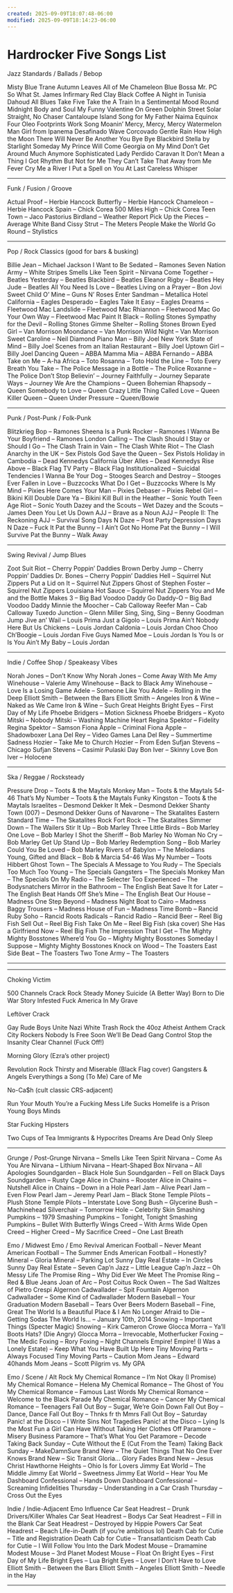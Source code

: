 ```yaml
---
created: 2025-09-09T18:07:48-06:00
modified: 2025-09-09T18:14:23-06:00
---
```


# Hardrocker Five Songs List

Jazz Standards / Ballads / Bebop

Misty
Blue Trane
Autumn Leaves
All of Me
Chameleon
Blue Bossa
Mr. PC
So What
St. James Infirmary
Red Clay
Black Coffee
A Night in Tunisia
Dahoud
All Blues
Take Five
Take the A Train
In a Sentimental Mood
Round Midnight
Body and Soul
My Funny Valentine
On Green Dolphin Street
Solar
Straight, No Chaser
Cantaloupe Island
Song for My Father
Naima
Equinox
Four
Oleo
Footprints
Work Song
Moanin’
Mercy, Mercy, Mercy
Watermelon Man
Girl from Ipanema
Desafinado
Wave
Corcovado
Gentle Rain
How High the Moon
There Will Never Be Another You
Bye Bye Blackbird
Stella by Starlight
Someday My Prince Will Come
Georgia on My Mind
Don’t Get Around Much Anymore
Sophisticated Lady
Perdido
Caravan
It Don’t Mean a Thing
I Got Rhythm
But Not for Me
They Can’t Take That Away from Me
Fever
Cry Me a River
I Put a Spell on You
At Last
Careless Whisper


---

Funk / Fusion / Groove

Actual Proof – Herbie Hancock
Butterfly – Herbie Hancock
Chameleon – Herbie Hancock
Spain – Chick Corea
500 Miles High – Chick Corea
Teen Town – Jaco Pastorius
Birdland – Weather Report
Pick Up the Pieces – Average White Band
Cissy Strut – The Meters
People Make the World Go Round – Stylistics


---

Pop / Rock Classics (good for bars & busking)

Billie Jean – Michael Jackson
I Want to Be Sedated – Ramones
Seven Nation Army – White Stripes
Smells Like Teen Spirit – Nirvana
Come Together – Beatles
Yesterday – Beatles
Blackbird – Beatles
Eleanor Rigby – Beatles
Hey Jude – Beatles
All You Need Is Love – Beatles
Living on a Prayer – Bon Jovi
Sweet Child O’ Mine – Guns N’ Roses
Enter Sandman – Metallica
Hotel California – Eagles
Desperado – Eagles
Take It Easy – Eagles
Dreams – Fleetwood Mac
Landslide – Fleetwood Mac
Rhiannon – Fleetwood Mac
Go Your Own Way – Fleetwood Mac
Paint It Black – Rolling Stones
Sympathy for the Devil – Rolling Stones
Gimme Shelter – Rolling Stones
Brown Eyed Girl – Van Morrison
Moondance – Van Morrison
Wild Night – Van Morrison
Sweet Caroline – Neil Diamond
Piano Man – Billy Joel
New York State of Mind – Billy Joel
Scenes from an Italian Restaurant – Billy Joel
Uptown Girl – Billy Joel
Dancing Queen – ABBA
Mamma Mia – ABBA
Fernando – ABBA
Take on Me – A-ha
Africa – Toto
Rosanna – Toto
Hold the Line – Toto
Every Breath You Take – The Police
Message in a Bottle – The Police
Roxanne – The Police
Don’t Stop Believin’ – Journey
Faithfully – Journey
Separate Ways – Journey
We Are the Champions – Queen
Bohemian Rhapsody – Queen
Somebody to Love – Queen
Crazy Little Thing Called Love – Queen
Killer Queen – Queen
Under Pressure – Queen/Bowie


---

Punk / Post-Punk / Folk-Punk

Blitzkrieg Bop – Ramones
Sheena Is a Punk Rocker – Ramones
I Wanna Be Your Boyfriend – Ramones
London Calling – The Clash
Should I Stay or Should I Go – The Clash
Train in Vain – The Clash
White Riot – The Clash
Anarchy in the UK – Sex Pistols
God Save the Queen – Sex Pistols
Holiday in Cambodia – Dead Kennedys
California Über Alles – Dead Kennedys
Rise Above – Black Flag
TV Party – Black Flag
Institutionalized – Suicidal Tendencies
I Wanna Be Your Dog – Stooges
Search and Destroy – Stooges
Ever Fallen in Love – Buzzcocks
What Do I Get – Buzzcocks
Where Is My Mind – Pixies
Here Comes Your Man – Pixies
Debaser – Pixies
Rebel Girl – Bikini Kill
Double Dare Ya – Bikini Kill
Bull in the Heather – Sonic Youth
Teen Age Riot – Sonic Youth
Dazey and the Scouts – Wet
Dazey and the Scouts – James Deen You Let Us Down
AJJ – Brave as a Noun
AJJ – People II: The Reckoning
AJJ – Survival Song
Days N Daze – Post Party Depression
Days N Daze – Fuck It
Pat the Bunny – I Ain’t Got No Home
Pat the Bunny – I Will Survive
Pat the Bunny – Walk Away


---

Swing Revival / Jump Blues

Zoot Suit Riot – Cherry Poppin’ Daddies
Brown Derby Jump – Cherry Poppin’ Daddies
Dr. Bones – Cherry Poppin’ Daddies
Hell – Squirrel Nut Zippers
Put a Lid on It – Squirrel Nut Zippers
Ghost of Stephen Foster – Squirrel Nut Zippers
Louisiana Hot Sauce – Squirrel Nut Zippers
You and Me and the Bottle Makes 3 – Big Bad Voodoo Daddy
Go Daddy-O – Big Bad Voodoo Daddy
Minnie the Moocher – Cab Calloway
Reefer Man – Cab Calloway
Tuxedo Junction – Glenn Miller
Sing, Sing, Sing – Benny Goodman
Jump Jive an’ Wail – Louis Prima
Just a Gigolo – Louis Prima
Ain’t Nobody Here But Us Chickens – Louis Jordan
Caldonia – Louis Jordan
Choo Choo Ch’Boogie – Louis Jordan
Five Guys Named Moe – Louis Jordan
Is You Is or Is You Ain’t My Baby – Louis Jordan


---

Indie / Coffee Shop / Speakeasy Vibes

Norah Jones – Don’t Know Why
Norah Jones – Come Away With Me
Amy Winehouse – Valerie
Amy Winehouse – Back to Black
Amy Winehouse – Love Is a Losing Game
Adele – Someone Like You
Adele – Rolling in the Deep
Elliott Smith – Between the Bars
Elliott Smith – Angeles
Iron & Wine – Naked as We Came
Iron & Wine – Such Great Heights
Bright Eyes – First Day of My Life
Phoebe Bridgers – Motion Sickness
Phoebe Bridgers – Kyoto
Mitski – Nobody
Mitski – Washing Machine Heart
Regina Spektor – Fidelity
Regina Spektor – Samson
Fiona Apple – Criminal
Fiona Apple – Shadowboxer
Lana Del Rey – Video Games
Lana Del Rey – Summertime Sadness
Hozier – Take Me to Church
Hozier – From Eden
Sufjan Stevens – Chicago
Sufjan Stevens – Casimir Pulaski Day
Bon Iver – Skinny Love
Bon Iver – Holocene


---

Ska / Reggae / Rocksteady

Pressure Drop – Toots & the Maytals
Monkey Man – Toots & the Maytals
54-46 That’s My Number – Toots & the Maytals
Funky Kingston – Toots & the Maytals
Israelites – Desmond Dekker
It Mek – Desmond Dekker
Shanty Town (007) – Desmond Dekker
Guns of Navarone – The Skatalites
Eastern Standard Time – The Skatalites
Rock Fort Rock – The Skatalites
Simmer Down – The Wailers
Stir It Up – Bob Marley
Three Little Birds – Bob Marley
One Love – Bob Marley
I Shot the Sheriff – Bob Marley
No Woman No Cry – Bob Marley
Get Up Stand Up – Bob Marley
Redemption Song – Bob Marley
Could You Be Loved – Bob Marley
Rivers of Babylon – The Melodians
Young, Gifted and Black – Bob & Marcia
54-46 Was My Number – Toots Hibbert
Ghost Town – The Specials
A Message to You Rudy – The Specials
Too Much Too Young – The Specials
Gangsters – The Specials
Monkey Man – The Specials
On My Radio – The Selecter
Too Experienced – The Bodysnatchers
Mirror in the Bathroom – The English Beat
Save It for Later – The English Beat
Hands Off She’s Mine – The English Beat
Our House – Madness
One Step Beyond – Madness
Night Boat to Cairo – Madness
Baggy Trousers – Madness
House of Fun – Madness
Time Bomb – Rancid
Ruby Soho – Rancid
Roots Radicals – Rancid
Radio – Rancid
Beer – Reel Big Fish
Sell Out – Reel Big Fish
Take On Me – Reel Big Fish (ska cover)
She Has a Girlfriend Now – Reel Big Fish
The Impression That I Get – The Mighty Mighty Bosstones
Where’d You Go – Mighty Mighty Bosstones
Someday I Suppose – Mighty Mighty Bosstones
Knock on Wood – The Toasters
East Side Beat – The Toasters
Two Tone Army – The Toasters


---

---

Choking Victim

500 Channels
Crack Rock Steady
Money
Suicide (A Better Way)
Born to Die
War Story
Infested
Fuck America
In My Grave

Leftöver Crack

Gay Rude Boys Unite
Nazi White Trash
Rock the 40oz
Atheist Anthem
Crack City Rockers
Nobody Is Free
Soon We’ll Be Dead
Gang Control
Stop the Insanity
Clear Channel (Fuck Off!)

Morning Glory (Ezra’s other project)

Revolution Rock
Thirsty and Miserable (Black Flag cover)
Gangsters & Angels
Everythings a Song (To Me)
Care of Me

No-Ca$h (cult classic CRS-adjacent)

Run Your Mouth
You’re a Fucking Mess
Life Sucks
Homelife is a Prison
Young Boys Minds

Star Fucking Hipsters

Two Cups of Tea
Immigrants & Hypocrites
Dreams Are Dead
Only Sleep


---


Grunge / Post-Grunge
Nirvana – Smells Like Teen Spirit
Nirvana – Come As You Are
Nirvana – Lithium
Nirvana – Heart-Shaped Box
Nirvana – All Apologies
Soundgarden – Black Hole Sun
Soundgarden – Fell on Black Days
Soundgarden – Rusty Cage
Alice in Chains – Rooster
Alice in Chains – Nutshell
Alice in Chains – Down in a Hole
Pearl Jam – Alive
Pearl Jam – Even Flow
Pearl Jam – Jeremy
Pearl Jam – Black
Stone Temple Pilots – Plush
Stone Temple Pilots – Interstate Love Song
Bush – Glycerine
Bush – Machinehead
Silverchair – Tomorrow
Hole – Celebrity Skin
Smashing Pumpkins – 1979
Smashing Pumpkins – Tonight, Tonight
Smashing Pumpkins – Bullet With Butterfly Wings
Creed – With Arms Wide Open
Creed – Higher
Creed – My Sacrifice
Creed – One Last Breath

Emo / Midwest Emo / Emo Revival
American Football – Never Meant
American Football – The Summer Ends
American Football – Honestly?
Mineral – Gloria
Mineral – Parking Lot
Sunny Day Real Estate – In Circles
Sunny Day Real Estate – Seven
Cap’n Jazz – Little League
Cap’n Jazz – Oh Messy Life
The Promise Ring – Why Did Ever We Meet
The Promise Ring – Red & Blue Jeans
Joan of Arc – Post Coitus Rock
Owen – The Sad Waltzes of Pietro Crespi
Algernon Cadwallader – Spit Fountain
Algernon Cadwallader – Some Kind of Cadwallader
Modern Baseball – Your Graduation
Modern Baseball – Tears Over Beers
Modern Baseball – Fine, Great
The World Is a Beautiful Place & I Am No Longer Afraid to Die – Getting Sodas
The World Is… – January 10th, 2014
Snowing – Important Things (Specter Magic)
Snowing – Kirk Cameron Crowe
Glocca Morra – Ya’ll Boots Hats? (Die Angry)
Glocca Morra – Irrevocable, Motherfucker
Foxing – The Medic
Foxing – Rory
Foxing – Night Channels
Empire! Empire! (I Was a Lonely Estate) – Keep What You Have Built Up Here
Tiny Moving Parts – Always Focused
Tiny Moving Parts – Caution
Mom Jeans – Edward 40hands
Mom Jeans – Scott Pilgrim vs. My GPA

Emo / Scene / Alt Rock
My Chemical Romance – I’m Not Okay (I Promise)
My Chemical Romance – Helena
My Chemical Romance – The Ghost of You
My Chemical Romance – Famous Last Words
My Chemical Romance – Welcome to the Black Parade
My Chemical Romance – Cancer
My Chemical Romance – Teenagers
Fall Out Boy – Sugar, We’re Goin Down
Fall Out Boy – Dance, Dance
Fall Out Boy – Thnks fr th Mmrs
Fall Out Boy – Saturday
Panic! at the Disco – I Write Sins Not Tragedies
Panic! at the Disco – Lying Is the Most Fun a Girl Can Have Without Taking Her Clothes Off
Paramore – Misery Business
Paramore – That’s What You Get
Paramore – Decode
Taking Back Sunday – Cute Without the E (Cut From the Team)
Taking Back Sunday – MakeDamnSure
Brand New – The Quiet Things That No One Ever Knows
Brand New – Sic Transit Gloria… Glory Fades
Brand New – Jesus Christ
Hawthorne Heights – Ohio Is for Lovers
Jimmy Eat World – The Middle
Jimmy Eat World – Sweetness
Jimmy Eat World – Hear You Me
Dashboard Confessional – Hands Down
Dashboard Confessional – Screaming Infidelities
Thursday – Understanding in a Car Crash
Thursday – Cross Out the Eyes

Indie / Indie-Adjacent Emo Influence
Car Seat Headrest – Drunk Drivers/Killer Whales
Car Seat Headrest – Bodys
Car Seat Headrest – Fill in the Blank
Car Seat Headrest – Destroyed by Hippie Powers
Car Seat Headrest – Beach Life-in-Death (if you’re ambitious lol)
Death Cab for Cutie – Title and Registration
Death Cab for Cutie – Transatlanticism
Death Cab for Cutie – I Will Follow You Into the Dark
Modest Mouse – Dramamine
Modest Mouse – 3rd Planet
Modest Mouse – Float On
Bright Eyes – First Day of My Life
Bright Eyes – Lua
Bright Eyes – Lover I Don’t Have to Love
Elliott Smith – Between the Bars
Elliott Smith – Angeles
Elliott Smith – Needle in the Hay


---
